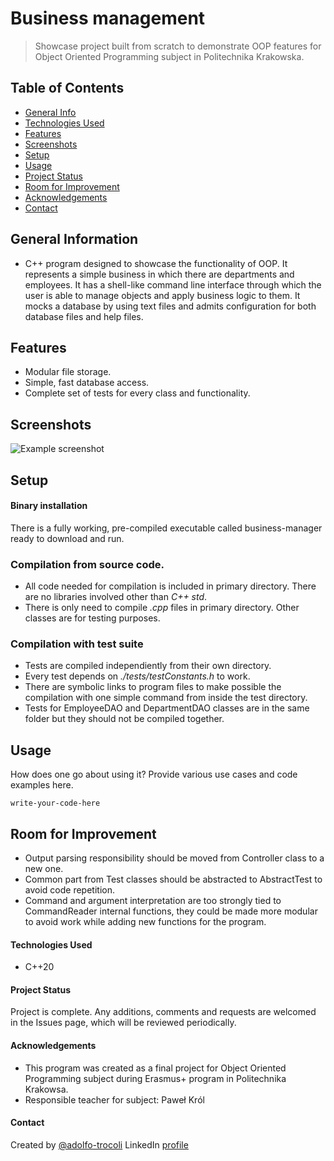 # Business management
> Showcase project built from scratch to demonstrate OOP features for Object Oriented Programming subject in Politechnika Krakowska.

## Table of Contents
* [General Info](#general-information)
* [Technologies Used](#technologies-used)
* [Features](#features)
* [Screenshots](#screenshots)
* [Setup](#setup)
* [Usage](#usage)
* [Project Status](#project-status)
* [Room for Improvement](#room-for-improvement)
* [Acknowledgements](#acknowledgements)
* [Contact](#contact)


## General Information
- C++ program designed to showcase the functionality of OOP. It represents a simple business in which there are departments and employees. It has a shell-like command line interface through which the user is able to manage objects and apply business logic to them. It mocks a database by using text files and admits configuration for both database files and help files.

## Features
- Modular file storage.
- Simple, fast database access.
- Complete set of tests for every class and functionality.

## Screenshots
![Example screenshot](./img/screenshot.png)
<!-- If you have screenshots you'd like to share, include them here. -->


## Setup
#### Binary installation
There is a fully working, pre-compiled executable called business-manager ready to download and run.

### Compilation from source code.
- All code needed for compilation is included in primary directory. There are no libraries involved other than *C++ std*.
- There is only need to compile *.cpp* files in primary directory. Other classes are for testing purposes.

### Compilation with test suite
- Tests are compiled independiently from their own directory.
- Every test depends on *./tests/testConstants.h* to work.
- There are symbolic links to program files to make possible the compilation with one simple command from inside the test directory.
- Tests for EmployeeDAO and DepartmentDAO classes are in the same folder but they should not be compiled together.

## Usage
How does one go about using it?
Provide various use cases and code examples here.

`write-your-code-here`

## Room for Improvement
- Output parsing responsibility should be moved from Controller class to a new one.
- Common part from Test classes should be abstracted to AbstractTest to avoid code repetition.
- Command and argument interpretation are too strongly tied to CommandReader internal functions, they could be made more modular to avoid work while adding new functions for the program.

#### Technologies Used
- C++20

#### Project Status
Project is complete. Any additions, comments and requests are welcomed in the Issues page, which will be reviewed periodically.

#### Acknowledgements
- This program was created as a final project for Object Oriented Programming subject during Erasmus+ program in Politechnika Krakowsa.
- Responsible teacher for subject: Paweł Król


#### Contact
Created by [@adolfo-trocoli](github.com/adolfo-trocoli)
LinkedIn [profile](https://www.linkedin.com/in/adolfo-trocol%C3%AD-naranjo-a07250224)

